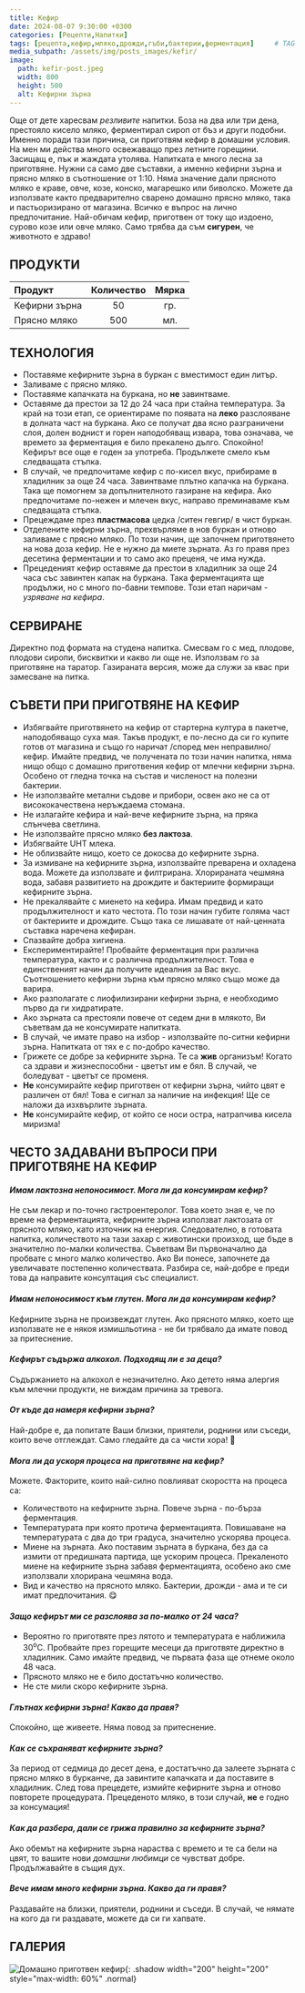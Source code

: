 ```yaml
---
title: Кефир
date: 2024-08-07 9:30:00 +0300
categories: [Рецепти,Напитки]
tags: [рецепта,кефир,мляко,дрожди,гъби,бактерии,ферментация]     # TAG names should always be lowercase
media_subpath: /assets/img/posts_images/kefir/
image:
  path: kefir-post.jpeg
  width: 800
  height: 500
  alt: Кефирни зърна
---
```


Още от дете харесвам *резливите* напитки. Боза на два или три дена, престояло кисело мляко, ферментирал сироп от бъз и други подобни. Именно поради тази причина, си приготвям кефир в домашни условия. На мен ми действа много освежаващо през летните горещини. Засищащ е, пък и жаждата утолява. Напитката е много лесна за приготвяне. Нужни са само две съставки, а именно кефирни зърна и прясно мляко в съотношение от 1:10. Няма значение дали прясното мляко е краве, овче, козе, конско, магарешко или биволско. Можете да използвате както предварително сварено домашно прясно мляко, така и пастьоризирано от магазина. Всичко е въпрос на лично предпочитание. Най-обичам кефир, приготвен от току що издоено, сурово козе или овче мляко. Само трябва да съм **сигурен**, че животното е здраво!

## **ПРОДУКТИ**

| Продукт                    |Количество  |Мярка   |
|:---------------------------|:----------:|:------:|
|Кефирни зърна               |50          |гр.     |
|Прясно мляко                |500         |мл.     |

## **ТЕХНОЛОГИЯ**

- Поставяме кефирните зърна в буркан с вместимост един литър.
- Заливаме с прясно мляко.
- Поставяме капачката на буркана, но **не** завинтваме.
- Оставяме да престои за 12 до 24 часа при стайна температура. За край на този етап, се ориентираме по появата на **леко** разслояване в долната част на буркана. Ако се получат два ясно разграничени слоя, долен воднист и горен наподобяващ извара, това означава, че времето за ферментация е било прекалено дълго. Спокойно! Кефирът все още е годен за употреба. Продължете смело към следващата стъпка.
- В случай, че предпочитаме кефир с по-кисел вкус, прибираме в хладилник за още 24 часа. Завинтваме плътно капачка на буркана. Така ще помогнем за допълнителното газиране на кефира. Ако предпочитаме по-нежен и млечен вкус, направо преминаваме към следващата стъпка.
- Прецеждаме през **пластмасова** цедка /ситен гевгир/ в чист буркан.
- Отделените кефирни зърна, прехвърляме в нов буркан и отново заливаме с прясно мляко. По този начин, ще започнем приготвянето на нова доза кефир. Не е нужно да миете зърната. Аз го правя през десетина ферментации и то само ако преценя, че има нужда.
- Прецеденият кефир оставяме да престои в хладилник за още 24 часа със завинтен капак на буркана. Така ферментацията ще продължи, но с много по-бавни темпове. Този етап наричам - *узряване на кефира*.

## **СЕРВИРАНЕ**

Директно под формата на студена напитка. Смесвам го с мед, плодове, плодови сиропи, бисквитки и какво ли още не. Използвам го за приготвяне на таратор. Газираната версия, може да служи за квас при замесване на питка.

## **СЪВЕТИ ПРИ ПРИГОТВЯНЕ НА КЕФИР**

- Избягвайте приготвянето на кефир от стартерна култура в пакетче, наподобяващо суха мая. Такъв продукт, е по-лесно да си го купите готов от магазина и също го наричат /според мен неправилно/ кефир. Имайте предвид, че получената по този начин напитка, няма нищо общо с домашно приготвения кефир от млечни кефирни зърна. Особено от гледна точка на състав и численост на полезни бактерии.
- Не използвайте метални съдове и прибори, освен ако не са от висококачествена неръждаема стомана.
- Не излагайте кефира и най-вече кефирните зърна, на пряка слънчева светлина.
- Не използвайте прясно мляко **без лактоза**.
- Избягвайте UHT млека.
- Не облизвайте нищо, което се докосва до кефирните зърна.
- За измиване на кефирните зърна, използвайте преварена и охладена вода. Можете да използвате и филтрирана. Хлорираната чешмяна вода, забавя развитието на дрождите и бактериите формиращи кефирните зърна.
- Не прекалявайте с миенето на кефира. Имам предвид и като продължителност и като честота. По този начин губите голяма част от бактериите и дрождите. Също така се лишавате от най-ценната съставка наречена кефиран.
- Спазвайте добра хигиена.
- Експериментирайте! Пробвайте ферментация при различна температура, както и с различна продължителност. Това е единственият начин да получите идеалния за Вас вкус. Съотношението кефирни зърна към прясно мляко също може да варира.
- Ако разполагате с лиофилизирани кефирни зърна, е необходимо първо да ги хидратирате.
- Ако зърната са престояли повече от седем дни в млякото, Ви съветвам да не консумирате напитката.
- В случай, че имате право на избор - използвайте по-ситни кефирни зърна. Напитката от тях е с по-добро качество.
- Грижете се добре за кефирните зърна. Те са **жив** организъм! Когато са здрави и жизнеспособни - цветът им е бял. В случай, че боледуват - цветът се променя.
- **Не** консумирайте кефир приготвен от кефирни зърна, чийто цвят е различен от бял! Това е сигнал за наличие на инфекция! Ще се наложи да изхвърлите зърната.
- **Не** консумирайте кефир, от който се носи остра, натрапчива кисела миризма!

## **ЧЕСТО ЗАДАВАНИ ВЪПРОСИ ПРИ ПРИГОТВЯНЕ НА КЕФИР**

#### *Имам лактозна непоносимост. Мога ли да консумирам кефир?*

Не съм лекар и по-точно гастроентеролог. Това което зная е, че по време на ферментацията, кефирните зърна използват лактозата от прясното мляко, като източник на енергия. Следователно, в готовата напитка, количеството на тази захар с животински произход, ще бъде в значително по-малки количества. Съветвам Ви първоначално да пробвате с много малко количество. Ако Ви понесе, започнете да увеличавате постепенно количествата. Разбира се, най-добре е преди това да направите консултация със специалист.

#### *Имам непоносимост към глутен. Мога ли да консумирам кефир?*

Кефирните зърна не произвеждат глутен. Ако прясното мляко, което ще използвате не е някоя измишльотина - не би трябвало да имате повод за притеснение.

#### *Кефирът съдържа алкохол. Подходящ ли е за деца?*

Съдържанието на алкохол е незначително. Ако детето няма алергия към млечни продукти, не виждам причина за тревога.

#### *От къде да намеря кефирни зърна?*

Най-добре е, да попитате Ваши близки, приятели, роднини или съседи, които вече отглеждат. Само гледайте да са чисти хора! 🧐

#### *Мога ли да ускоря процеса на приготвяне на кефир?*

Можете. Факторите, които най-силно повлияват скоростта на процеса са:

- Количеството на кефирните зърна. Повече зърна - по-бърза ферментация.
- Температурата при която протича ферментацията. Повишаване на температурата с два до три градуса, значително ускорява процеса.
- Миене на зърната. Ако поставим зърната в буркана, без да са измити от предишната партида, ще ускорим процеса. Прекаленото миене на кефирните зърна забавя ферментацията, особено ако сме използвали хлорирана чешмяна вода.
- Вид и качество на прясното мляко. Бактерии, дрожди - ама и те си имат предпочитания. 😋

#### *Защо кефирът ми се разслоява за по-малко от 24 часа?*

- Вероятно го приготвяте през лятото и температурата е наближила 30<sup>o</sup>C. Пробвайте през горещите месеци да приготвяте директно в хладилник. Само имайте предвид, че първата фаза ще отнеме около 48 часа.
- Прясното мляко не е било достатъчно количество.
- Не сте мили скоро кефирните зърна.

#### *Глътнах кефирни зърна! Какво да правя?*

Спокойно, ще живеете. Няма повод за притеснение.

#### *Как се съхраняват кефирните зърна?*

За период от седмица до десет дена, е достатъчно да залеете зърната с прясно мляко в бурканче, да завинтите капачката и да поставите в хладилник. След това прецедете, измийте кефирните зърна и отново повторете процедурата. Прецеденото мляко, в този случай, **не** е годно за консумация!

#### *Как да разбера, дали се грижа правилно за кефирните зърна?*

Ако обемът на кефирните зърна нараства с времето и те са бели на цвят, то вашите нови *домашни любимци* се чувстват добре. Продължавайте в същия дух.

#### *Вече имам много кефирни зърна. Какво да ги правя?*

Раздавайте на близки, приятели, роднини и съседи. В случай, че нямате на кого да ги раздавате, можете да си ги хапвате.

## **ГАЛЕРИЯ**

![Домашно приготвен кефир](kefir-01.jpeg){: .shadow width="200" height="200" style="max-width: 60%" .normal}
